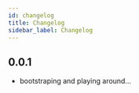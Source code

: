 ```yaml
---
id: changelog
title: Changelog
sidebar_label: Changelog
---
```

## 0.0.1

- bootstraping and playing around...